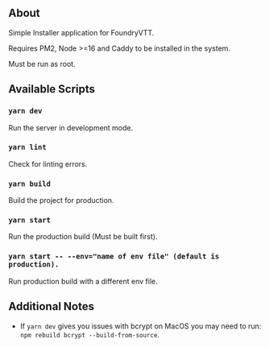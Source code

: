 ## About

Simple Installer application for FoundryVTT.

Requires PM2, Node >=16 and Caddy to be installed in the system.

Must be run as root.

## Available Scripts

### `yarn dev`

Run the server in development mode.

### `yarn lint`

Check for linting errors.

### `yarn build`

Build the project for production.

### `yarn start`

Run the production build (Must be built first).

### `yarn start -- --env="name of env file" (default is production).`

Run production build with a different env file.

## Additional Notes

- If `yarn dev` gives you issues with bcrypt on MacOS you may need to run: `npm rebuild bcrypt --build-from-source`.
